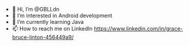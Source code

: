 - 👋 Hi, I’m @GBLLdn
- 👀 I’m interested in Android development 
- 🌱 I’m currently learning Java 
- 📫 How to reach me on LinkedIn https://www.linkedin.com/in/grace-bruce-linton-456449a9/

<!---
GBLLdn/GBLLdn is a ✨ special ✨ repository because its `README.md` (this file) appears on your GitHub profile.
You can click the Preview link to take a look at your changes.
--->
